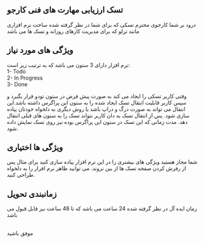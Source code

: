 ## تسک ارزیابی مهارت های فنی کارجو

درود بر شما کارجوی محترم
تسکی که برای شما در نظر گرفته شده ساخت نرم افزاری مانند ترلو که برای مدیریت کارهای روزانه و تسک ها می باشد

## ویژگی های مورد نیاز

نرم افزار دارای 3 ستون می باشد که به ترتیب زیر است:
<br/>
1- Todo
<br/>
2- In Progress
<br/>
3- Done
<br/>

وقتی کاربر تسکی را ایجاد می کند به صورت پیش فرض در ستون تودو قرار بگیرد و سپس کاربر قابلیت انتقال تسک ایجاد شده را به ستون این پراگرس داشته باشد.این انتقال می تواند به صورت درگ و دراپ باشد یا روش دیگری به دلخواه خودتان پیاده سازی شود. پس از انتقال تسک به دان کاربر نتواند تسک را به ستون های قبلی انتقال دهد. مدت زمانی که این تسک در ستون این پراگرس بوده نیز روی تسک نمایش داده شود.

## ویژگی ها اختیاری

شما مجاز هستید ویژگی های بیشتری را در این نرم افزار پیاده سازی کنید برای مثال پس از رفرش کردن صفحه تسک ها از بین نروند. می توانید ظاهر نرم افزار را به دلخواه طراحی کنید.

## زمانبندی تحویل

زمان ایده آل در نظر گرفته شده 24 ساعت می باشد که تا 48 ساعت نیز قابل قبول می باشد

<br/>
موفق باشید
